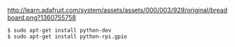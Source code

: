 http://learn.adafruit.com/system/assets/assets/000/003/929/original/breadboard.png?1360755758

```
$ sudo apt-get install python-dev
$ sudo apt-get install python-rpi.gpio
```

